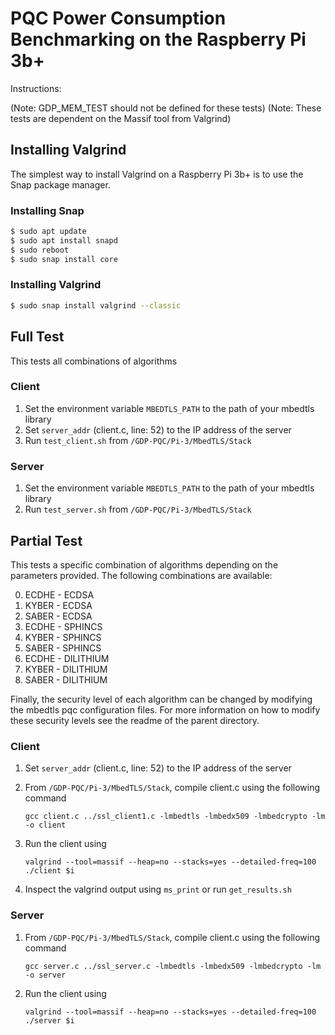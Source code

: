 # PQC Power Consumption Benchmarking on the Raspberry Pi 3b+

Instructions:

(Note: GDP_MEM_TEST should not be defined for these tests)
(Note: These tests are dependent on the Massif tool from Valgrind)

## Installing Valgrind
The simplest way to install Valgrind on a Raspberry Pi 3b+ is to use the Snap package manager.

### Installing Snap

```bash
$ sudo apt update
$ sudo apt install snapd
$ sudo reboot
$ sudo snap install core
```

### Installing Valgrind

```bash
$ sudo snap install valgrind --classic
```

## Full Test
This tests all combinations of algorithms

### Client

1. Set the environment variable `MBEDTLS_PATH` to the path of your mbedtls library
2. Set `server_addr` (client.c, line: 52) to the IP address of the server
3. Run `test_client.sh` from `/GDP-PQC/Pi-3/MbedTLS/Stack`

### Server
1. Set the environment variable `MBEDTLS_PATH` to the path of your mbedtls library
2. Run `test_server.sh` from `/GDP-PQC/Pi-3/MbedTLS/Stack`

## Partial Test
This tests a specific combination of algorithms depending on the parameters provided. The following combinations are available:

0. ECDHE - ECDSA
1. KYBER - ECDSA
2. SABER - ECDSA
3. ECDHE - SPHINCS
4. KYBER - SPHINCS
5. SABER - SPHINCS
6. ECDHE - DILITHIUM
7. KYBER - DILITHIUM
8. SABER - DILITHIUM

Finally, the security level of each algorithm can be changed by modifying the mbedtls pqc configuration files. For more information on how to modify these security levels see the readme of the parent directory.

### Client

1. Set `server_addr` (client.c, line: 52) to the IP address of the server
2. From `/GDP-PQC/Pi-3/MbedTLS/Stack`, compile client.c using the following command

    `gcc client.c ../ssl_client1.c -lmbedtls -lmbedx509 -lmbedcrypto -lm -o client`

3. Run the client using
     
    `valgrind --tool=massif --heap=no --stacks=yes --detailed-freq=100 ./client $i`

4. Inspect the valgrind output using `ms_print` or run `get_results.sh`

### Server

1. From `/GDP-PQC/Pi-3/MbedTLS/Stack`, compile client.c using the following command

    `gcc server.c ../ssl_server.c -lmbedtls -lmbedx509 -lmbedcrypto -lm -o server`

2. Run the client using
     
    `valgrind --tool=massif --heap=no --stacks=yes --detailed-freq=100 ./server $i`